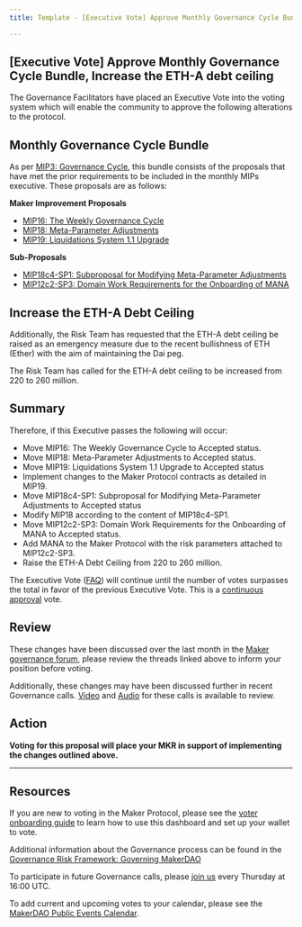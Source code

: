 ```yaml
---
title: Template - [Executive Vote] Approve Monthly Governance Cycle Bundle, Increase the ETH-A debt ceiling

---
```

## [Executive Vote] Approve Monthly Governance Cycle Bundle, Increase the ETH-A debt ceiling

The Governance Facilitators have placed an Executive Vote into the voting system which will enable the community to approve the following alterations to the protocol.

## Monthly Governance Cycle Bundle

As per [MIP3: Governance Cycle](https://github.com/makerdao/mips/blob/master/MIP3/mip3.md), this bundle consists of the proposals that have met the prior requirements to be included in the monthly MIPs executive. These proposals are as follows:

**Maker Improvement Proposals**
- [MIP16: The Weekly Governance Cycle](https://forum.makerdao.com/t/3008)
- [MIP18: Meta-Parameter Adjustments](https://forum.makerdao.com/t/3118)
- [MIP19: Liquidations System 1.1 Upgrade](https://forum.makerdao.com/t/3098)

**Sub-Proposals**
- [MIP18c4-SP1: Subproposal for Modifying Meta-Parameter Adjustments](https://forum.makerdao.com/t/3119)
- [MIP12c2-SP3: Domain Work Requirements for the Onboarding of MANA](https://forum.makerdao.com/t/3139)

## Increase the ETH-A Debt Ceiling

Additionally, the Risk Team has requested that the ETH-A debt ceiling be raised as an emergency measure due to the recent bullishness of ETH (Ether) with the aim of maintaining the Dai peg.

The Risk Team has called for the ETH-A debt ceiling to be increased from 220 to 260 million.

## Summary

Therefore, if this Executive passes the following will occur:

- Move MIP16: The Weekly Governance Cycle to Accepted status.
- Move MIP18: Meta-Parameter Adjustments to Accepted status.
- Move MIP19: Liquidations System 1.1 Upgrade to Accepted status
- Implement changes to the Maker Protocol contracts as detailed in MIP19.
- Move MIP18c4-SP1: Subproposal for Modifying Meta-Parameter Adjustments to Accepted status
- Modify MIP18 according to the content of MIP18c4-SP1.
- Move MIP12c2-SP3: Domain Work Requirements for the Onboarding of MANA to Accepted status.
- Add MANA to the Maker Protocol with the risk parameters attached to MIP12c2-SP3.
- Raise the ETH-A Debt Ceiling from 220 to 260 million.

The Executive Vote ([FAQ](https://community-development.makerdao.com/makerdao-mcd-faqs/faqs#governance)) will continue until the number of votes surpasses the total in favor of the previous Executive Vote. This is a [continuous approval](https://community-development.makerdao.com/makerdao-mcd-faqs/faqs/governance#what-is-continuous-approval-voting) vote.

## Review

These changes have been discussed over the last month in the [Maker governance forum](https://forum.makerdao.com/), please review the threads linked above to inform your position before voting.  

Additionally, these changes may have been discussed further in recent Governance calls. [Video](https://www.youtube.com/playlist?list=PLLzkWCj8ywWNq5-90-Id6VPSsrk4OWVan) and [Audio](https://soundcloud.com/makerdao/sets/governance-calls) for these calls is available to review.

## Action

**Voting for this proposal will place your MKR in support of implementing the changes outlined above.**

---

## Resources

If you are new to voting in the Maker Protocol, please see the [voter onboarding guide](https://community-development.makerdao.com/onboarding/voter-onboarding) to learn how to use this dashboard and set up your wallet to vote.

Additional information about the Governance process can be found in the [Governance Risk Framework: Governing MakerDAO](https://community-development.makerdao.com/governance/governance-risk-framework)

To participate in future Governance calls, please [join us](https://community-development.makerdao.com/governance/governance-and-risk-meetings) every Thursday at 16:00 UTC.

To add current and upcoming votes to your calendar, please see the [MakerDAO Public Events Calendar](https://calendar.google.com/calendar/embed?src=makerdao.com_3efhm2ghipksegl009ktniomdk%40group.calendar.google.com&ctz=America%2FLos_Angeles).

